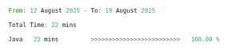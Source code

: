 <!--START_SECTION:waka-->

```rust
From: 12 August 2025 - To: 19 August 2025

Total Time: 22 mins

Java   22 mins         >>>>>>>>>>>>>>>>>>>>>>>>>   100.00 %
```

<!--END_SECTION:waka-->
